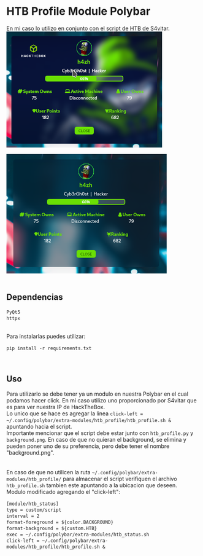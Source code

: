 # HTB Profile Module Polybar

En mi caso lo utilizo en conjunto con el script de HTB de S4vitar.<br>
![my_wm](screen_02.png)

![my_wm](screen_01.png)
<br><br>
## Dependencias

```
PyQt5
httpx
```
<br>
Para instalarlas puedes utilizar:

```
pip install -r requirements.txt
```

<br>

## Uso
Para utilizarlo se debe tener ya un modulo en nuestra Polybar en el cual podamos hacer click. En mi caso utilizo uno proporcionado por S4vitar que es para ver nuestra IP de HackTheBox.<br>
Lo unico que se hace es agregar la linea  ```click-left = ~/.config/polybar/extra-modules/htb_profile/htb_profile.sh &``` apuntando hacia el script.<br>
Importante mencionar que el script debe estar junto con ```htb_profile.py``` y ```background.png```. En caso de que no quieran el background, se elimina y pueden poner uno de su preferencia, pero debe tener el nombre "background.png".<br><br>
<br>
En caso de que no utilicen la ruta ```~/.config/polybar/extra-modules/htb_profile/``` para almacenar el script verifiquen el archivo ```htb_profile.sh``` tambien este apuntando a la ubicacion que deseen.
<br>
Modulo modificado agregando el "click-left":
```
[module/htb_status]
type = custom/script
interval = 2
format-foreground = ${color.BACKGROUND}
format-background = ${custom.HTB}
exec = ~/.config/polybar/extra-modules/htb_status.sh
click-left = ~/.config/polybar/extra-modules/htb_profile/htb_profile.sh &
```
